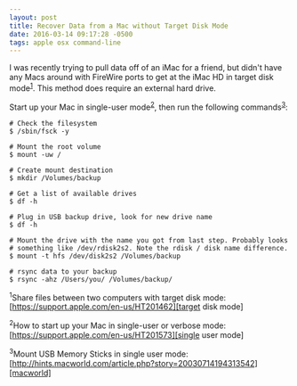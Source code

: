 ```yaml
---
layout: post
title: Recover Data from a Mac without Target Disk Mode
date: 2016-03-14 09:17:28 -0500
tags: apple osx command-line
---
```


I was recently trying to pull data off of an iMac for a friend, but didn't have
any Macs around with FireWire ports to get at the iMac HD in target disk
mode<sup>[1](#1)</sup>. This method does require an external hard drive.

Start up your Mac in single-user mode<sup>[2](#2)</sup>, then run the following
commands<sup>[3](#3)</sup>:

~~~shell
# Check the filesystem
$ /sbin/fsck -y

# Mount the root volume
$ mount -uw /

# Create mount destination
$ mkdir /Volumes/backup

# Get a list of available drives
$ df -h

# Plug in USB backup drive, look for new drive name
$ df -h

# Mount the drive with the name you got from last step. Probably looks
# something like /dev/rdisk2s2. Note the rdisk / disk name difference.
$ mount -t hfs /dev/disk2s2 /Volumes/backup

# rsync data to your backup
$ rsync -ahz /Users/you/ /Volumes/backup/
~~~

<sup><a name="1">1</a></sup>Share files between two computers with target disk mode: [https://support.apple.com/en-us/HT201462][target disk mode]

<sup><a name="2">2</a></sup>How to start up your Mac in single-user or verbose mode: [https://support.apple.com/en-us/HT201573][single user mode]

<sup><a name="3">3</a></sup>Mount USB Memory Sticks in single user mode: [http://hints.macworld.com/article.php?story=20030714194313542][macworld]

[target disk mode]: https://support.apple.com/en-us/HT201462
[single user mode]: https://support.apple.com/en-us/HT201573
[macworld]: http://hints.macworld.com/article.php?story=20030714194313542

